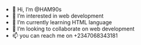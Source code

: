 - 👋 Hi, I’m @HAM90s
- 👀 I’m interested in web development 
- 🌱 I’m currently learning HTML language 
- 💞️ I’m looking to collaborate on web development 
- 📫 you can reach me on +2347068343181

<!---
HAM90s/HAM90s is a ✨ special ✨ repository because its `README.md` (this file) appears on your GitHub profile.
You can click the Preview link to take a look at your changes.
--->
